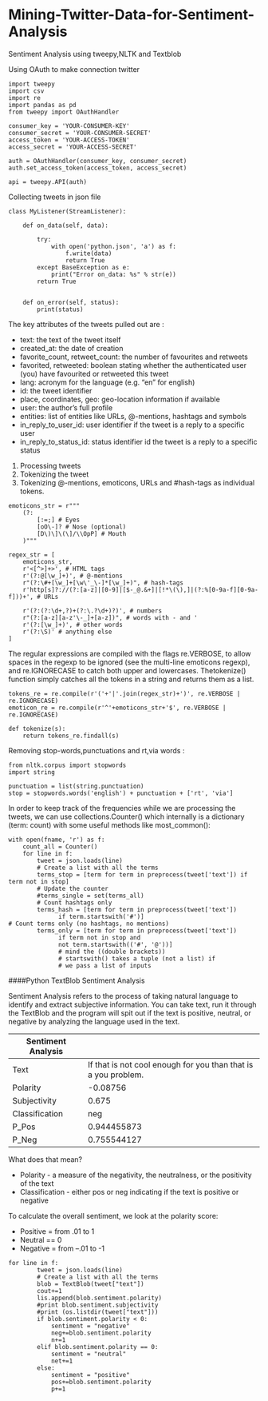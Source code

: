 # Mining-Twitter-Data-for-Sentiment-Analysis
Sentiment Analysis using tweepy,NLTK and Textblob

Using OAuth to make connection twitter
```
import tweepy
import csv
import re
import pandas as pd
from tweepy import OAuthHandler
 
consumer_key = 'YOUR-CONSUMER-KEY'
consumer_secret = 'YOUR-CONSUMER-SECRET'
access_token = 'YOUR-ACCESS-TOKEN'
access_secret = 'YOUR-ACCESS-SECRET'
 
auth = OAuthHandler(consumer_key, consumer_secret)
auth.set_access_token(access_token, access_secret)
 
api = tweepy.API(auth)

```

Collecting tweets in json file
```
class MyListener(StreamListener):
 
    def on_data(self, data):
    
        try:
            with open('python.json', 'a') as f:
                f.write(data)
                return True
        except BaseException as e:
            print("Error on_data: %s" % str(e))
        return True
 
 
    def on_error(self, status):
        print(status)
```


The key attributes of the tweets pulled out are :
* text: the text of the tweet itself
*	created_at: the date of creation
*	favorite_count, retweet_count: the number of favourites and retweets
*	favorited, retweeted: boolean stating whether the authenticated user (you) have favourited or retweeted this tweet
*	lang: acronym for the language (e.g. “en” for english)
*	id: the tweet identifier
*	place, coordinates, geo: geo-location information if available
*	user: the author’s full profile
*	entities: list of entities like URLs, @-mentions, hashtags and symbols
*	in_reply_to_user_id: user identifier if the tweet is a reply to a specific user
*	in_reply_to_status_id: status identifier id the tweet is a reply to a specific status


1. Processing tweets
  1. Tokenizing the tweet
  2. Tokenizing @-mentions, emoticons, URLs and #hash-tags  as individual tokens.

```
emoticons_str = r"""
    (?:
        [:=;] # Eyes
        [oO\-]? # Nose (optional)
        [D\)\]\(\]/\\OpP] # Mouth
    )"""
 
regex_str = [
    emoticons_str,
    r'<[^>]+>', # HTML tags
    r'(?:@[\w_]+)', # @-mentions
    r"(?:\#+[\w_]+[\w\'_\-]*[\w_]+)", # hash-tags
    r'http[s]?://(?:[a-z]|[0-9]|[$-_@.&+]|[!*\(\),]|(?:%[0-9a-f][0-9a-f]))+', # URLs
 
    r'(?:(?:\d+,?)+(?:\.?\d+)?)', # numbers
    r"(?:[a-z][a-z'\-_]+[a-z])", # words with - and '
    r'(?:[\w_]+)', # other words
    r'(?:\S)' # anything else
]
```

The regular expressions are compiled with the flags re.VERBOSE, to allow spaces in the regexp to be ignored (see the multi-line emoticons regexp), and re.IGNORECASE to catch both upper and lowercases. Thetokenize() function simply catches all the tokens in a string and returns them as a list. 
```
tokens_re = re.compile(r'('+'|'.join(regex_str)+')', re.VERBOSE | re.IGNORECASE)
emoticon_re = re.compile(r'^'+emoticons_str+'$', re.VERBOSE | re.IGNORECASE)
 
def tokenize(s):
    return tokens_re.findall(s)
```

Removing stop-words,punctuations and rt,via words :
```
from nltk.corpus import stopwords
import string

punctuation = list(string.punctuation)
stop = stopwords.words('english') + punctuation + ['rt', 'via']
```

In order to keep track of the frequencies while we are processing the tweets, we can use collections.Counter() which internally is a dictionary (term: count) with some useful methods like most_common():
```
with open(fname, 'r') as f:
    count_all = Counter()
    for line in f:
        tweet = json.loads(line)
        # Create a list with all the terms
        terms_stop = [term for term in preprocess(tweet['text']) if term not in stop]
        # Update the counter
	    #terms_single = set(terms_all)
		# Count hashtags only
        terms_hash = [term for term in preprocess(tweet['text']) 
              if term.startswith('#')]
# Count terms only (no hashtags, no mentions)
        terms_only = [term for term in preprocess(tweet['text']) 
              if term not in stop and
              not term.startswith(('#', '@'))] 
              # mind the ((double brackets))
              # startswith() takes a tuple (not a list) if 
              # we pass a list of inputs
```

####Python TextBlob Sentiment Analysis

Sentiment Analysis refers to the process of taking natural language to identify and extract subjective information. You can take text, run it through the TextBlob and the program will spit out if the text is positive, neutral, or negative by analyzing the language used in the text.

|Sentiment Analysis            |                                         |
|----------------------------- | -----------------------------------------|
|Text | If that is not cool enough for you than that is a you problem. |
|Polarity | -0.08756|
|Subjectivity | 0.675 |
|Classification | neg |
|P_Pos | 0.944455873 |
|P_Neg | 0.755544127 |


What does that mean?
* Polarity - a measure of the negativity, the neutralness, or the positivity of the text
* Classification - either pos or neg indicating if the text is positive or negative


To calculate the overall sentiment, we look at the polarity score:
* Positive = from .01 to 1
* Neutral == 0
* Negative = from –.01 to -1

```
for line in f:
        tweet = json.loads(line)
        # Create a list with all the terms
        blob = TextBlob(tweet["text"])
        cout+=1
        lis.append(blob.sentiment.polarity)
        #print blob.sentiment.subjectivity
        #print (os.listdir(tweet["text"]))
        if blob.sentiment.polarity < 0:
            sentiment = "negative"
            neg+=blob.sentiment.polarity
            n+=1
        elif blob.sentiment.polarity == 0:
            sentiment = "neutral"
            net+=1
        else:
            sentiment = "positive"
            pos+=blob.sentiment.polarity
            p+=1
```

